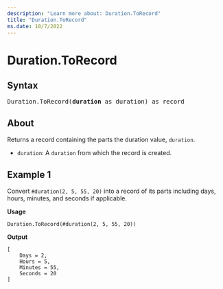 ```yaml
---
description: "Learn more about: Duration.ToRecord"
title: "Duration.ToRecord"
ms.date: 10/7/2022
---
```

# Duration.ToRecord

## Syntax

<pre>
Duration.ToRecord(<b>duration</b> as duration) as record
</pre>

## About

Returns a record containing the parts the duration value, `duration`.

* `duration`: A `duration` from which the record is created.

## Example 1

Convert `#duration(2, 5, 55, 20)` into a record of its parts including days, hours, minutes, and seconds if applicable.

**Usage**

```powerquery-m
Duration.ToRecord(#duration(2, 5, 55, 20))
```

**Output**

```powerquery-m
[
    Days = 2,
    Hours = 5,
    Minutes = 55,
    Seconds = 20
]
```
